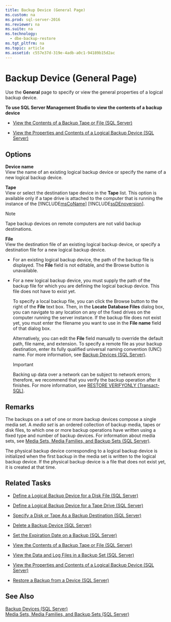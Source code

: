 ```yaml
---
title: Backup Device (General Page)
ms.custom: na
ms.prod: sql-server-2016
ms.reviewer: na
ms.suite: na
ms.technology: 
  - dbe-backup-restore
ms.tgt_pltfrm: na
ms.topic: article
ms.assetid: c557e37d-319e-4adb-a0c1-94189b15d2ac
---
```

# Backup Device (General Page)
  Use the **General** page to specify or view the general properties of a logical backup device.  
  
 **To use SQL Server Management Studio to view the contents of a backup device**  
  
-   [View the Contents of a Backup Tape or File &#40;SQL Server&#41;](../../Topics/TopicNameContainA/View-the-Contents-of-a-Backup-Tape-or-File--SQL-Server-.md)  
  
-   [View the Properties and Contents of a Logical Backup Device &#40;SQL Server&#41;](../../Topics/TopicNameContainA/View-the-Properties-and-Contents-of-a-Logical-Backup-Device--SQL-Server-.md)  
  
## Options  
 **Device name**  
 View the name of an existing logical backup device or specify the name of a new logical backup device.  
  
 **Tape**  
 View or select the destination tape device in the **Tape** list. This option is available only if a tape drive is attached to the computer that is running the instance of the [!INCLUDE[msCoName](../../Token/Other/msCoName_md.md)] [!INCLUDE[ssDEnoversion](../../Token/Other/ssDEnoversion_md.md)].  
  
> [!NOTE]  
>  Tape backup devices on remote computers are not valid backup destinations.  
  
 **File**  
 View the destination file of an existing logical backup device, or specify a destination file for a new logical backup device.  
  
-   For an existing logical backup device, the path of the backup file is displayed. The **File** field is not editable, and the Browse button is unavailable.  
  
-   For a new logical backup device, you must supply the path of the backup file for which you are defining the logical backup device. This file does not have to exist yet.  
  
     To specify a local backup file, you can click the Browse button to the right of the **File** text box. Then, in the **Locate Database Files** dialog box, you can navigate to any location on any of the fixed drives on the computer running the server instance. If the backup file does not exist yet, you must enter the filename you want to use in the **File name** field of that dialog box.  
  
     Alternatively, you can edit the **File** field manually to override the default path, file name, and extension. To specify a remote file as your backup destination, enter its fully qualified universal naming convention \(UNC\) name. For more information, see [Backup Devices &#40;SQL Server&#41;](../../Topics/TopicNameNotContainA/Backup-Devices--SQL-Server-.md).  
  
    > [!IMPORTANT]  
    >  Backing up data over a network can be subject to network errors; therefore, we recommend that you verify the backup operation after it finishes. For more information, see [RESTORE VERIFYONLY &#40;Transact-SQL&#41;](../Topic/RESTORE%20VERIFYONLY%20\(Transact-SQL\).md).  
  
## Remarks  
 The backups on a set of one or more backup devices compose a single media set. A *media set* is an ordered collection of backup media, tapes or disk files, to which one or more backup operations have written using a fixed type and number of backup devices. For information about media sets, see [Media Sets, Media Families, and Backup Sets &#40;SQL Server&#41;](../../Topics/TopicNameNotContainA/Media-Sets--Media-Families--and-Backup-Sets--SQL-Server-.md).  
  
 The physical backup device corresponding to a logical backup device is initialized when the first backup in the media set is written to the logical backup device. If the physical backup device is a file that does not exist yet, it is created at that time.  
  
##  <a name="RelatedTasks"></a> Related Tasks  
  
-   [Define a Logical Backup Device for a Disk File &#40;SQL Server&#41;](../../Topics/TopicNameContainA/Define-a-Logical-Backup-Device-for-a-Disk-File--SQL-Server-.md)  
  
-   [Define a Logical Backup Device for a Tape Drive &#40;SQL Server&#41;](../../Topics/TopicNameContainA/Define-a-Logical-Backup-Device-for-a-Tape-Drive--SQL-Server-.md)  
  
-   [Specify a Disk or Tape As a Backup Destination &#40;SQL Server&#41;](../../Topics/TopicNameContainA/Specify-a-Disk-or-Tape-As-a-Backup-Destination--SQL-Server-.md)  
  
-   [Delete a Backup Device &#40;SQL Server&#41;](../../Topics/TopicNameContainA/Delete-a-Backup-Device--SQL-Server-.md)  
  
-   [Set the Expiration Date on a Backup &#40;SQL Server&#41;](../../Topics/TopicNameContainA/Set-the-Expiration-Date-on-a-Backup--SQL-Server-.md)  
  
-   [View the Contents of a Backup Tape or File &#40;SQL Server&#41;](../../Topics/TopicNameContainA/View-the-Contents-of-a-Backup-Tape-or-File--SQL-Server-.md)  
  
-   [View the Data and Log Files in a Backup Set &#40;SQL Server&#41;](../../Topics/TopicNameContainA/View-the-Data-and-Log-Files-in-a-Backup-Set--SQL-Server-.md)  
  
-   [View the Properties and Contents of a Logical Backup Device &#40;SQL Server&#41;](../../Topics/TopicNameContainA/View-the-Properties-and-Contents-of-a-Logical-Backup-Device--SQL-Server-.md)  
  
-   [Restore a Backup from a Device &#40;SQL Server&#41;](../../Topics/TopicNameContainA/Restore-a-Backup-from-a-Device--SQL-Server-.md)  
  
## See Also  
 [Backup Devices &#40;SQL Server&#41;](../../Topics/TopicNameNotContainA/Backup-Devices--SQL-Server-.md)   
 [Media Sets, Media Families, and Backup Sets &#40;SQL Server&#41;](../../Topics/TopicNameNotContainA/Media-Sets--Media-Families--and-Backup-Sets--SQL-Server-.md)  
  
  